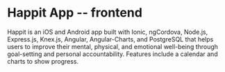 # Happit App -- frontend

Happit is an iOS and Android app built with Ionic, ngCordova, Node.js, Express.js, Knex.js, Angular, Angular-Charts, and PostgreSQL that helps users to improve their mental, physical, and emotional well-being through goal-setting and personal accountability. Features include a calendar and charts to show progress.
